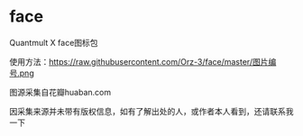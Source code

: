 # face

Quantmult X  face图标包

使用方法：https://raw.githubusercontent.com/Orz-3/face/master/图片编号.png





图源采集自花瓣huaban.com

因采集来源并未带有版权信息，如有了解出处的人，或作者本人看到，还请联系我一下
